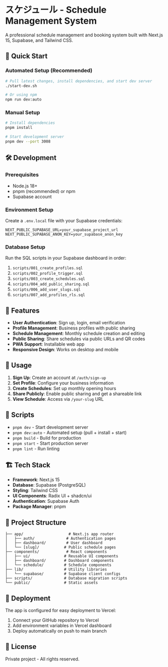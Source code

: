 # スケジュール - Schedule Management System

A professional schedule management and booking system built with Next.js 15, Supabase, and Tailwind CSS.

## 🚀 Quick Start

### Automated Setup (Recommended)
```bash
# Pull latest changes, install dependencies, and start dev server
./start-dev.sh

# Or using npm
npm run dev:auto
```

### Manual Setup
```bash
# Install dependencies
pnpm install

# Start development server
pnpm dev --port 3008
```

## 🛠️ Development

### Prerequisites
- Node.js 18+ 
- pnpm (recommended) or npm
- Supabase account

### Environment Setup
Create a `.env.local` file with your Supabase credentials:
```env
NEXT_PUBLIC_SUPABASE_URL=your_supabase_project_url
NEXT_PUBLIC_SUPABASE_ANON_KEY=your_supabase_anon_key
```

### Database Setup
Run the SQL scripts in your Supabase dashboard in order:
1. `scripts/001_create_profiles.sql`
2. `scripts/002_profile_trigger.sql`
3. `scripts/003_create_schedules.sql`
4. `scripts/004_add_public_sharing.sql`
5. `scripts/006_add_user_slugs.sql`
6. `scripts/007_add_profiles_rls.sql`

## 📱 Features

- **User Authentication**: Sign up, login, email verification
- **Profile Management**: Business profiles with public sharing
- **Schedule Management**: Monthly schedule creation and editing
- **Public Sharing**: Share schedules via public URLs and QR codes
- **PWA Support**: Installable web app
- **Responsive Design**: Works on desktop and mobile

## 🎯 Usage

1. **Sign Up**: Create an account at `/auth/sign-up`
2. **Set Profile**: Configure your business information
3. **Create Schedules**: Set up monthly opening hours
4. **Share Publicly**: Enable public sharing and get a shareable link
5. **View Schedule**: Access via `/your-slug` URL

## 🔧 Scripts

- `pnpm dev` - Start development server
- `pnpm dev:auto` - Automated setup (pull + install + start)
- `pnpm build` - Build for production
- `pnpm start` - Start production server
- `pnpm lint` - Run linting

## 🏗️ Tech Stack

- **Framework**: Next.js 15
- **Database**: Supabase (PostgreSQL)
- **Styling**: Tailwind CSS
- **UI Components**: Radix UI + shadcn/ui
- **Authentication**: Supabase Auth
- **Package Manager**: pnpm

## 📁 Project Structure

```
├── app/                    # Next.js app router
│   ├── auth/              # Authentication pages
│   ├── dashboard/         # User dashboard
│   └── [slug]/           # Public schedule pages
├── components/            # React components
│   ├── ui/               # Reusable UI components
│   ├── dashboard/        # Dashboard components
│   └── schedule/         # Schedule components
├── lib/                  # Utility libraries
│   └── supabase/         # Supabase client configs
├── scripts/              # Database migration scripts
└── public/               # Static assets
```

## 🚀 Deployment

The app is configured for easy deployment to Vercel:

1. Connect your GitHub repository to Vercel
2. Add environment variables in Vercel dashboard
3. Deploy automatically on push to main branch

## 📝 License

Private project - All rights reserved.
